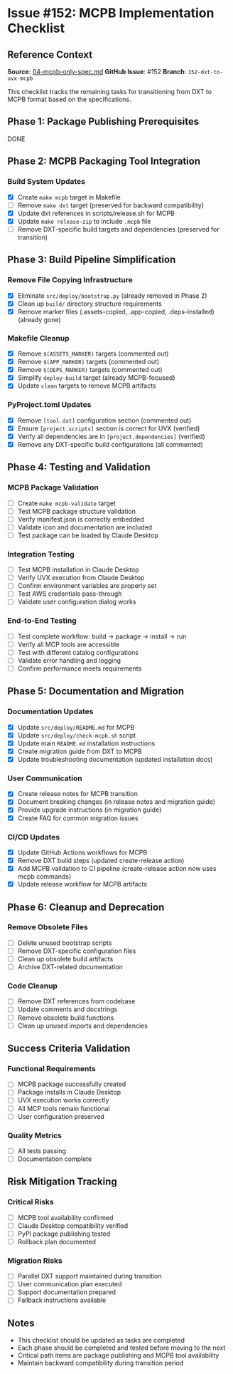 <!-- markdownlint-disable MD013 MD024 -->
# Issue #152: MCPB Implementation Checklist

## Reference Context

**Source**: [04-mcpb-only-spec.md](./04-mcpb-only-spec.md)
**GitHub Issue**: #152
**Branch**: `152-dxt-to-uvx-mcpb`

This checklist tracks the remaining tasks for transitioning from DXT to MCPB format based on the specifications.

## Phase 1: Package Publishing Prerequisites

DONE

## Phase 2: MCPB Packaging Tool Integration

### Build System Updates

- [x] Create `make mcpb` target in Makefile
- [ ] Remove `make dxt` target (preserved for backward compatibility)
- [x] Update dxt references in scripts/release.sh for MCPB
- [x] Update `make release-zip` to include `.mcpb` file
- [ ] Remove DXT-specific build targets and dependencies (preserved for transition)

## Phase 3: Build Pipeline Simplification

### Remove File Copying Infrastructure

- [x] Eliminate `src/deploy/bootstrap.py` (already removed in Phase 2)
- [x] Clean up `build/` directory structure requirements
- [x] Remove marker files (.assets-copied, .app-copied, .deps-installed) (already gone)

### Makefile Cleanup

- [x] Remove `$(ASSETS_MARKER)` targets (commented out)
- [x] Remove `$(APP_MARKER)` targets (commented out)
- [x] Remove `$(DEPS_MARKER)` targets (commented out)
- [x] Simplify `deploy-build` target (already MCPB-focused)
- [x] Update `clean` targets to remove MCPB artifacts

### PyProject.toml Updates

- [x] Remove `[tool.dxt]` configuration section (commented out)
- [x] Ensure `[project.scripts]` section is correct for UVX (verified)
- [x] Verify all dependencies are in `[project.dependencies]` (verified)
- [x] Remove any DXT-specific build configurations (all commented)

## Phase 4: Testing and Validation

### MCPB Package Validation

- [ ] Create `make mcpb-validate` target
- [ ] Test MCPB package structure validation
- [ ] Verify manifest.json is correctly embedded
- [ ] Validate icon and documentation are included
- [ ] Test package can be loaded by Claude Desktop

### Integration Testing

- [ ] Test MCPB installation in Claude Desktop
- [ ] Verify UVX execution from Claude Desktop
- [ ] Confirm environment variables are properly set
- [ ] Test AWS credentials pass-through
- [ ] Validate user configuration dialog works

### End-to-End Testing

- [ ] Test complete workflow: build → package → install → run
- [ ] Verify all MCP tools are accessible
- [ ] Test with different catalog configurations
- [ ] Validate error handling and logging
- [ ] Confirm performance meets requirements

## Phase 5: Documentation and Migration

### Documentation Updates

- [x] Update `src/deploy/README.md` for MCPB
- [x] Update `src/deploy/check-mcpb.sh` script
- [x] Update main `README.md` installation instructions
- [x] Create migration guide from DXT to MCPB
- [x] Update troubleshooting documentation (updated installation docs)

### User Communication

- [x] Create release notes for MCPB transition
- [x] Document breaking changes (in release notes and migration guide)
- [x] Provide upgrade instructions (in migration guide)
- [x] Create FAQ for common migration issues

### CI/CD Updates

- [x] Update GitHub Actions workflows for MCPB
- [x] Remove DXT build steps (updated create-release action)
- [x] Add MCPB validation to CI pipeline (create-release action now uses mcpb commands)
- [x] Update release workflow for MCPB artifacts

## Phase 6: Cleanup and Deprecation

### Remove Obsolete Files

- [ ] Delete unused bootstrap scripts
- [ ] Remove DXT-specific configuration files
- [ ] Clean up obsolete build artifacts
- [ ] Archive DXT-related documentation

### Code Cleanup

- [ ] Remove DXT references from codebase
- [ ] Update comments and docstrings
- [ ] Remove obsolete build functions
- [ ] Clean up unused imports and dependencies

## Success Criteria Validation

### Functional Requirements

- [ ] MCPB package successfully created
- [ ] Package installs in Claude Desktop
- [ ] UVX execution works correctly
- [ ] All MCP tools remain functional
- [ ] User configuration preserved

### Quality Metrics

- [ ] All tests passing
- [ ] Documentation complete

## Risk Mitigation Tracking

### Critical Risks

- [ ] MCPB tool availability confirmed
- [ ] Claude Desktop compatibility verified
- [ ] PyPI package publishing tested
- [ ] Rollback plan documented

### Migration Risks

- [ ] Parallel DXT support maintained during transition
- [ ] User communication plan executed
- [ ] Support documentation prepared
- [ ] Fallback instructions available

## Notes

- This checklist should be updated as tasks are completed
- Each phase should be completed and tested before moving to the next
- Critical path items are package publishing and MCPB tool availability
- Maintain backward compatibility during transition period
